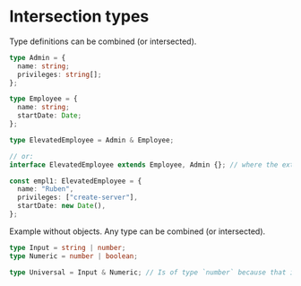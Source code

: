 # Intersection types

Type definitions can be combined (or intersected).

```ts
type Admin = {
  name: string;
  privileges: string[];
};

type Employee = {
  name: string;
  startDate: Date;
};

type ElevatedEmployee = Admin & Employee;

// or:
interface ElevatedEmployee extends Employee, Admin {}; // where the extended types are interfaces.

const empl1: ElevatedEmployee = {
  name: "Ruben",
  privileges: ["create-server"],
  startDate: new Date(),
};
```

Example without objects. Any type can be combined (or intersected).

```ts
type Input = string | number;
type Numeric = number | boolean;

type Universal = Input & Numeric; // Is of type `number` because that is the only intersection.
```
